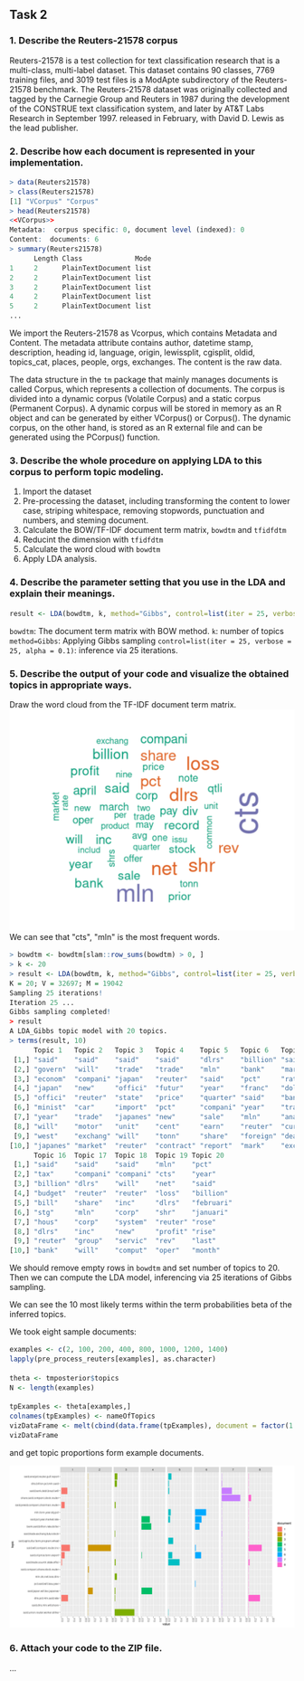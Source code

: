 

## Task 2
### 1. Describe the Reuters-21578 corpus
Reuters-21578 is a test collection for text classification research that is a multi-class, multi-label dataset. This dataset contains 90 classes, 7769 training files, and 3019 test files is a ModApte subdirectory of the Reuters-21578 benchmark. The Reuters-21578 dataset was originally collected and tagged by the Carnegie Group and Reuters in 1987 during the development of the CONSTRUE text classification system, and later by AT&T Labs Research in September 1997. released in February, with David D. Lewis as the lead publisher.

### 2. Describe how each document is represented in your implementation.
```R
> data(Reuters21578)
> class(Reuters21578)
[1] "VCorpus" "Corpus" 
> head(Reuters21578)
<<VCorpus>>
Metadata:  corpus specific: 0, document level (indexed): 0
Content:  documents: 6
> summary(Reuters21578)
      Length Class             Mode
1     2      PlainTextDocument list
2     2      PlainTextDocument list
3     2      PlainTextDocument list
4     2      PlainTextDocument list
5     2      PlainTextDocument list
...
```
We import the Reuters-21578 as Vcorpus, which contains Metadata and Content. The metadata attribute contains author, datetime stamp, description, heading id, language, origin, lewissplit, cgisplit, oldid, topics_cat, places, people, orgs, exchanges. The content is the raw data.

The data structure in the ``tm`` package that mainly manages documents is called Corpus, which represents a collection of documents. The corpus is divided into a dynamic corpus (Volatile Corpus) and a static corpus (Permanent Corpus). A dynamic corpus will be stored in memory as an R object and can be generated by either VCorpus() or Corpus(). The dynamic corpus, on the other hand, is stored as an R external file and can be generated using the PCorpus() function.


### 3. Describe the whole procedure on applying LDA to this corpus to perform topic modeling.
1. Import the dataset
2. Pre-processing the dataset, including transforming the content to lower case, striping whitespace, removing stopwords, punctuation and numbers, and steming document. 
3. Calculate the BOW/TF-IDF document term matrix, ``bowdtm`` and ``tfidfdtm``
4. Reducint the dimension with ``tfidfdtm``
5. Calculate the word cloud with ``bowdtm``
6. Apply LDA analysis.


### 4. Describe the parameter setting that you use in the LDA and explain their meanings.
```R
result <- LDA(bowdtm, k, method="Gibbs", control=list(iter = 25, verbose = 25, alpha = 0.1))

```
``bowdtm``: The document term matrix with BOW method.
``k``: number of topics
``method=Gibbs``: Applying Gibbs sampling
``control=list(iter = 25, verbose = 25, alpha = 0.1)``: inference via 25 iterations. 


### 5. Describe the output of your code and visualize the obtained topics in appropriate ways.
Draw the word cloud from the TF-IDF document term matrix.
![](./task2.1.png)
We can see that "cts", "mln" is the most frequent words.

```R
> bowdtm <- bowdtm[slam::row_sums(bowdtm) > 0, ]
> k <- 20
> result <- LDA(bowdtm, k, method="Gibbs", control=list(iter = 25, verbose = 25, alpha = 0.1))
K = 20; V = 32697; M = 19042
Sampling 25 iterations!
Iteration 25 ...
Gibbs sampling completed!
> result
A LDA_Gibbs topic model with 20 topics.
> terms(result, 10)
      Topic 1   Topic 2   Topic 3   Topic 4    Topic 5   Topic 6   Topic 7   Topic 8      Topic 9    Topic 10  Topic 11  Topic 12  Topic 13  Topic 14 Topic 15 
 [1,] "said"    "said"    "said"    "said"     "dlrs"    "billion" "said"    "tonn"       "bank"     "said"    "said"    "oil"     "said"    "pct"    "said"   
 [2,] "govern"  "will"    "trade"   "trade"    "mln"     "bank"    "market"  "said"       "said"     "share"   "reuter"  "said"    "export"  "will"   "share"  
 [3,] "econom"  "compani" "japan"   "reuter"   "said"    "pct"     "rate"    "mln"        "debt"     "compani" "mine"    "price"   "will"    "issu"   "stock"  
 [4,] "japan"   "new"     "offici"  "futur"    "year"    "franc"   "dollar"  "wheat"      "loan"     "stock"   "gold"    "gas"     "produc"  "said"   "compani"
 [5,] "offici"  "reuter"  "state"   "price"    "quarter" "said"    "bank"    "export"     "billion"  "reuter"  "will"    "barrel"  "price"   "mln"    "inc"    
 [6,] "minist"  "car"     "import"  "pct"      "compani" "year"    "trade"   "reuter"     "dlrs"     "court"   "compani" "product" "coffe"   "bond"   "dlrs"   
 [7,] "year"    "trade"   "japanes" "new"      "sale"    "mln"     "analyst" "agricultur" "will"     "offer"   "ton"     "mln"     "reuter"  "dlrs"   "offer"  
 [8,] "will"    "motor"   "unit"    "cent"     "earn"    "reuter"  "currenc" "year"       "interest" "file"    "oper"    "compani" "meet"    "rate"   "will"   
 [9,] "west"    "exchang" "will"    "tonn"     "share"   "foreign" "dealer"  "grain"      "countri"  "board"   "ounc"    "dlrs"    "countri" "reuter" "reuter" 
[10,] "japanes" "market"  "reuter"  "contract" "report"  "mark"    "exchang" "crop"       "new"      "inc"     "power"   "will"    "quota"   "manag"  "common" 
      Topic 16  Topic 17  Topic 18  Topic 19 Topic 20  
 [1,] "said"    "said"    "said"    "mln"    "pct"     
 [2,] "tax"     "compani" "compani" "cts"    "year"    
 [3,] "billion" "dlrs"    "will"    "net"    "said"    
 [4,] "budget"  "reuter"  "reuter"  "loss"   "billion" 
 [5,] "bill"    "share"   "inc"     "dlrs"   "februari"
 [6,] "stg"     "mln"     "corp"    "shr"    "januari" 
 [7,] "hous"    "corp"    "system"  "reuter" "rose"    
 [8,] "dlrs"    "inc"     "new"     "profit" "rise"    
 [9,] "reuter"  "group"   "servic"  "rev"    "last"    
[10,] "bank"    "will"    "comput"  "oper"   "month"  
```
We should remove empty rows in ``bowdtm`` and set number of topics to 20. Then we can compute the LDA model, inferencing via 25 iterations of Gibbs sampling.

We can see the 10 most likely terms within the term probabilities beta of the inferred topics.

We took eight sample documents:
```R
examples <- c(2, 100, 200, 400, 800, 1000, 1200, 1400)
lapply(pre_process_reuters[examples], as.character)

theta <- tmposterior$topics
N <- length(examples)

tpExamples <- theta[examples,]
colnames(tpExamples) <- nameOfTopics
vizDataFrame <- melt(cbind(data.frame(tpExamples), document = factor(1:N)), variable.name = "topic", id.vars = "document")  
vizDataFrame
```
and get topic proportions form example documents.

![](./task2.2.png)


### 6. Attach your code to the ZIP file.
...